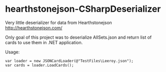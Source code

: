 # hearthstonejson-CSharpDeserializer
Very little deserializer for data from Hearthstonejson http://hearthstonejson.com/

Only goal of this project was to deserialize AllSets.json and return list of cards to use them in .NET application.

Usage:
```
var loader = new JSONCardLoader(@"TestFiles\Leeroy.json");
var cards = loader.LoadCards();
```
